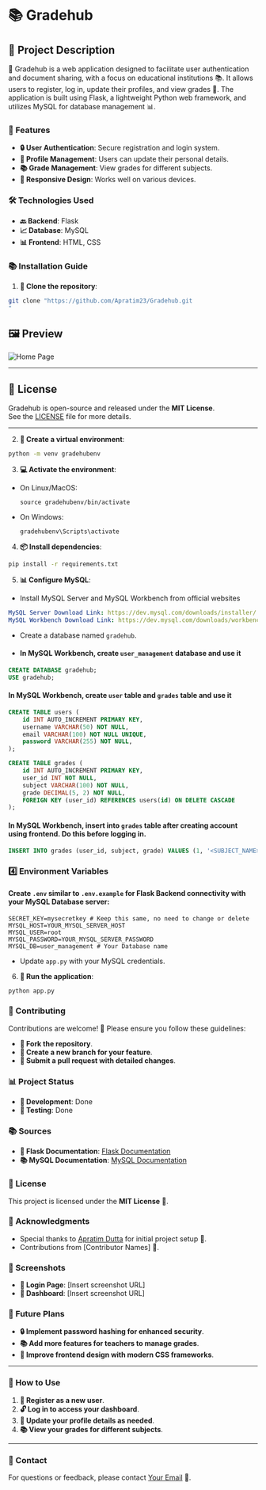 # 📚 Gradehub


## 📝 Project Description

🎉 Gradehub is a web application designed to facilitate user authentication and document sharing, with a focus on educational institutions 📚. It allows users to register, log in, update their profiles, and view grades 📝. The application is built using Flask, a lightweight Python web framework, and utilizes MySQL for database management 📊.

### 🎯 Features

- **🔒 User Authentication**: Secure registration and login system.
- **📝 Profile Management**: Users can update their personal details.
- **📚 Grade Management**: View grades for different subjects.
- **📱 Responsive Design**: Works well on various devices.

### 🛠️ Technologies Used

- **🔙 Backend**: Flask
- **📈 Database**: MySQL
- **📊 Frontend**: HTML, CSS

### 📚 Installation Guide

1. **📁 Clone the repository**:
```sh
git clone "https://github.com/Apratim23/Gradehub.git
"
```


## 🖼️ Preview
![Home Page](./preview/)

---

## 📜 License  

Gradehub is open-source and released under the **MIT License**.  
See the [LICENSE](./LICENSE) file for more details.

---

2. **🌟 Create a virtual environment**:
```sh
python -m venv gradehubenv
```


3. **💻 Activate the environment**:
- On Linux/MacOS:
  ```
  source gradehubenv/bin/activate
  ```
- On Windows:
  ```
  gradehubenv\Scripts\activate
  ```

4. **📦 Install dependencies**:
```sh
pip install -r requirements.txt
```


5. **📊 Configure MySQL**:
- Install MySQL Server and MySQL Workbench from official websites
```yaml
MySQL Server Download Link: https://dev.mysql.com/downloads/installer/
MySQL Workbench Download Link: https://dev.mysql.com/downloads/workbench/
```
- Create a database named `gradehub`.
- #### In MySQL Workbench, create `user_management` database and use it
```sql
CREATE DATABASE gradehub;
USE gradehub;
```

#### In MySQL Workbench, create `user` table and `grades` table and use it 
```sql
CREATE TABLE users (
    id INT AUTO_INCREMENT PRIMARY KEY,
    username VARCHAR(50) NOT NULL,
    email VARCHAR(100) NOT NULL UNIQUE,
    password VARCHAR(255) NOT NULL,
);

CREATE TABLE grades (
    id INT AUTO_INCREMENT PRIMARY KEY,
    user_id INT NOT NULL,
    subject VARCHAR(100) NOT NULL,
    grade DECIMAL(5, 2) NOT NULL,
    FOREIGN KEY (user_id) REFERENCES users(id) ON DELETE CASCADE
);
```

#### In MySQL Workbench, insert into `grades` table after creating account using frontend. Do this before logging in.
```sql
INSERT INTO grades (user_id, subject, grade) VALUES (1, '<SUBJECT_NAME>', <GRADE>);
```

### 4️⃣ Environment Variables

#### Create `.env` similar to `.env.example` for Flask Backend connectivity with your MySQL Database server:
```env
SECRET_KEY=mysecretkey # Keep this same, no need to change or delete
MYSQL_HOST=YOUR_MYSQL_SERVER_HOST
MYSQL_USER=root
MYSQL_PASSWORD=YOUR_MYSQL_SERVER_PASSWORD
MYSQL_DB=user_management # Your Database name
```
- Update `app.py` with your MySQL credentials.

6. **🚀 Run the application**:

```sh
python app.py
```


### 🤝 Contributing

Contributions are welcome! 🎉 Please ensure you follow these guidelines:

- **🌟 Fork the repository**.
- **📝 Create a new branch for your feature**.
- **📨 Submit a pull request with detailed changes**.

### 📊 Project Status

- **🔨 Development**: Done
- **🧪 Testing**: Done

### 📚 Sources

- **📖 Flask Documentation**: [Flask Documentation](https://flask.palletsprojects.com/en/2.0.x/)
- **📚 MySQL Documentation**: [MySQL Documentation](https://dev.mysql.com/doc/)

### 📜 License

This project is licensed under the **MIT License** 📜.

### 🙏 Acknowledgments

- Special thanks to [Apratim Dutta](https://github.com/Apratim23) for initial project setup 🙏.
- Contributions from [Contributor Names] 🤝.

### 📸 Screenshots

- **📸 Login Page**: [Insert screenshot URL]
- **📸 Dashboard**: [Insert screenshot URL]

### 🚀 Future Plans

- **🔒 Implement password hashing for enhanced security**.
- **📚 Add more features for teachers to manage grades**.
- **🎨 Improve frontend design with modern CSS frameworks**.

---

### 🤔 How to Use

1. **📝 Register as a new user**.
2. **🔓 Log in to access your dashboard**.
3. **📝 Update your profile details as needed**.
4. **📚 View your grades for different subjects**.

---

### 📲 Contact

For questions or feedback, please contact [Your Email](mailto:apratimdutta.2003@gmail.com) 📲.
